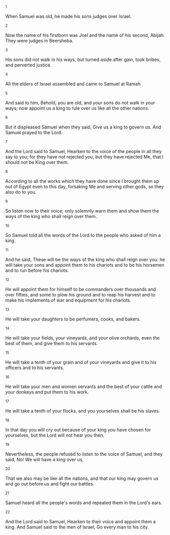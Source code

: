 <sup>1</sup> 

When Samuel was old, he made his sons judges over Israel. 

<sup>2</sup> 

Now the name of his firstborn was Joel and the name of his second, Abijah. They were judges in Beersheba. 

<sup>3</sup> 

His sons did not walk in his ways, but turned aside after gain, took bribes, and perverted justice. 

<sup>4</sup> 

All the elders of Israel assembled and came to Samuel at Ramah 

<sup>5</sup> 

And said to him, Behold, you are old, and your sons do not walk in your ways; now appoint us a king to rule over us like all the other nations. 

<sup>6</sup> 

But it displeased Samuel when they said, Give us a king to govern us. And Samuel prayed to the Lord. 

<sup>7</sup> 

And the Lord said to Samuel, Hearken to the voice of the people in all they say to you; for they have not rejected you, but they have rejected Me, that I should not be King over them. 

<sup>8</sup> 

According to all the works which they have done since I brought them up out of Egypt even to this day, forsaking Me and serving other gods, so they also do to you. 

<sup>9</sup> 

So listen now to their voice; only solemnly warn them and show them the ways of the king who shall reign over them. 

<sup>10</sup> 

So Samuel told all the words of the Lord to the people who asked of him a king. 

<sup>11</sup> 

And he said, These will be the ways of the king who shall reign over you: he will take your sons and appoint them to his chariots and to be his horsemen and to run before his chariots. 

<sup>12</sup> 

He will appoint them for himself to be commanders over thousands and over fifties, and some to plow his ground and to reap his harvest and to make his implements of war and equipment for his chariots. 

<sup>13</sup> 

He will take your daughters to be perfumers, cooks, and bakers. 

<sup>14</sup> 

He will take your fields, your vineyards, and your olive orchards, even the best of them, and give them to his servants. 

<sup>15</sup> 

He will take a tenth of your grain and of your vineyards and give it to his officers and to his servants. 

<sup>16</sup> 

He will take your men and women servants and the best of your cattle and your donkeys and put them to his work. 

<sup>17</sup> 

He will take a tenth of your flocks, and you yourselves shall be his slaves. 

<sup>18</sup> 

In that day you will cry out because of your king you have chosen for yourselves, but the Lord will not hear you then. 

<sup>19</sup> 

Nevertheless, the people refused to listen to the voice of Samuel, and they said, No! We will have a king over us, 

<sup>20</sup> 

That we also may be like all the nations, and that our king may govern us and go out before us and fight our battles. 

<sup>21</sup> 

Samuel heard all the people's words and repeated them in the Lord's ears. 

<sup>22</sup> 

And the Lord said to Samuel, Hearken to their voice and appoint them a king. And Samuel said to the men of Israel, Go every man to his city.